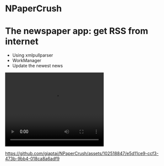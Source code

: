 # NPaperCrush
<h1>The newspaper app: get RSS from internet</h1>
<ul>
  <li>Using xmlpullparser</li>
  <li>WorkManager</li>
  <li>Update the newest news</li>
</ul>

<div class="container" style="margin: 0 auto;">
<video width="320" height="240" controls>
  <source src="https://github.com/giaptai/NPaperCrush/assets/102518847/e5d11ce9-ccf3-473b-9bb4-018ca8a6adf9" type="video/ogg">
</video>

</div>




https://github.com/giaptai/NPaperCrush/assets/102518847/e5d11ce9-ccf3-473b-9bb4-018ca8a6adf9



